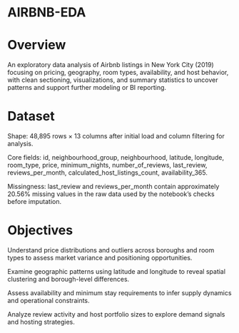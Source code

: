 # AIRBNB-EDA
# Overview
An exploratory data analysis of Airbnb listings in New York City (2019) focusing on pricing, geography, room types, availability, and host behavior, with clean sectioning, visualizations, and summary statistics to uncover patterns and support further modeling or BI reporting.

# Dataset
Shape: 48,895 rows × 13 columns after initial load and column filtering for analysis.

Core fields: id, neighbourhood_group, neighbourhood, latitude, longitude, room_type, price, minimum_nights, number_of_reviews, last_review, reviews_per_month, calculated_host_listings_count, availability_365.

Missingness: last_review and reviews_per_month contain approximately 20.56% missing values in the raw data used by the notebook’s checks before imputation.

# Objectives
Understand price distributions and outliers across boroughs and room types to assess market variance and positioning opportunities.

Examine geographic patterns using latitude and longitude to reveal spatial clustering and borough-level differences.

Assess availability and minimum stay requirements to infer supply dynamics and operational constraints.

Analyze review activity and host portfolio sizes to explore demand signals and hosting strategies.

